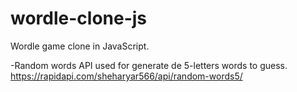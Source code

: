 # wordle-clone-js
Wordle game clone in JavaScript.


-Random words API used for generate de 5-letters words to guess.
https://rapidapi.com/sheharyar566/api/random-words5/
